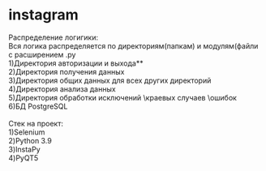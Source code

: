 # instagram

Распределение логигики:<br>
Вся логика распределяется по директориям(папкам) и модулям(файли с расширением .py<br>
1)Директория авторизации и выхода** <br>
2)Директория получения данных<br>
3)Директория общих данных для всех других директорий<br>
4)Директория анализа данных<br>
5)Директория обработки исключений \краевых случаев \ошибок<br>
6)БД PostgreSQL<br>
<br>
Стек на проект:<br>
1)Selenium<br>
2)Python 3.9<br>
3)InstaPy<br>
4)PyQT5<br>
